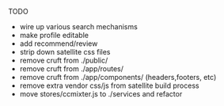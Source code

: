 TODO

- wire up various search mechanisms
- make profile editable
- add recommend/review 
- strip down satellite css files
- remove cruft from ./public/<satellite>
- remove cruft from ./app/routes/<satellite>
- remove cruft from ./app/components/<satellite> (headers,footers, etc)
- remove extra vendor css/js from satellite build process
- move stores/ccmixter.js to ./services and refactor
 

